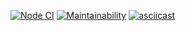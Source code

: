 [![Node CI](https://github.com/EmeraldBoar/frontend-project-lvl1/workflows/Node%20CI/badge.svg)](https://github.com/EmeraldBoar/frontend-project-lvl1/actions)
[![Maintainability](https://api.codeclimate.com/v1/badges/80d65ca0b309481b7861/maintainability)](https://codeclimate.com/github/EmeraldBoar/frontend-project-lvl1/maintainability)
[![asciicast](https://asciinema.org/a/yRV2Plc7fQQkWPZ5EKfeddjvG.svg)](https://asciinema.org/a/yRV2Plc7fQQkWPZ5EKfeddjvG)